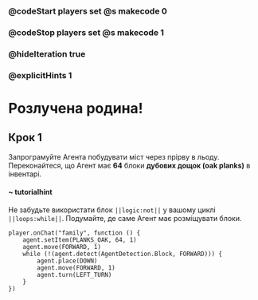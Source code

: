 ### @codeStart players set @s makecode 0
### @codeStop players set @s makecode 1

### @hideIteration true 
### @explicitHints 1


# Розлучена родина!

## Крок 1
Запрограмуйте Агента побудувати міст через прірву в льоду. Переконайтеся, що Агент має **64** блоки **дубових дощок (oak planks)** в інвентарі.

#### ~ tutorialhint 
Не забудьте використати блок ``||logic:not||`` у вашому циклі ``||loops:while||``. Подумайте, де саме Агент має розміщувати блоки. 


```ghost
player.onChat("family", function () {
    agent.setItem(PLANKS_OAK, 64, 1)
    agent.move(FORWARD, 1)
    while (!(agent.detect(AgentDetection.Block, FORWARD))) {
        agent.place(DOWN)
        agent.move(FORWARD, 1)
        agent.turn(LEFT_TURN)
    }
})

``` 
